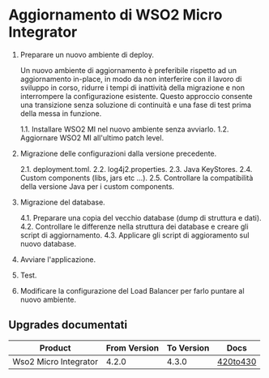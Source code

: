# Aggiornamento di WSO2 Micro Integrator

1. Preparare un nuovo ambiente di deploy.

    Un nuovo ambiente di aggiornamento è preferibile rispetto ad un aggiornamento in-place, in modo da non interferire con il lavoro di sviluppo in corso, ridurre i tempi di inattività della migrazione e non interrompere la configurazione esistente. Questo approccio consente una transizione senza soluzione di continuità e una fase di test prima della messa in funzione. 
    
    1.1. Installare WSO2 MI nel nuovo ambiente senza avviarlo.
    1.2. Aggiornare WSO2 MI all'ultimo patch level.

2. Migrazione delle configurazioni dalla versione precedente.

    2.1. deployment.toml.
    2.2. log4j2.properties.
    2.3. Java KeyStores.
    2.4. Custom components (libs, jars etc ...).
    2.5. Controllare la compatibilità della versione Java per i custom components.

4. Migrazione del database.

    4.1. Preparare una copia del vecchio database (dump di struttura e dati).
    4.2. Controllare le differenze nella struttura dei database e creare gli script di aggiornamento.
    4.3. Applicare gli script di aggioramento sul nuovo database.

5. Avviare l'applicazione.

6. Test.

7. Modificare la configurazione del Load Balancer per farlo puntare al nuovo ambiente.

## Upgrades documentati

|Product                |From Version   |To Version |Docs                      |
|-----------------------|---------------|-----------|--------------------------|
|Wso2 Micro Integrator  |4.2.0          |4.3.0      |[420to430](/mi/420to430/) |
